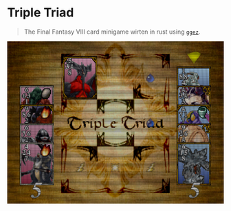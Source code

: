 # Triple Triad

>The Final Fantasy VIII card minigame wirten in rust using [`ggez`](https://github.com/ggez/ggez).

![Screenshot](data/img/screenshot.png)
